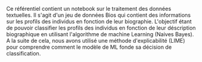 Ce référentiel contient un notebook sur le traitement des données textuelles.
Il s'agit d'un jeu de données Bios qui contient des informations sur les profils des individus en fonction de leur biographie.
L'objectif étant de pouvoir classifier les profils des individus en fonction de leur déscription biographique en utilisant l'algorithme de machine Learning (Naives Bayes).
A la suite de cela, nous avons utilisé une méthode d'explicabilité (LIME) pour comprendre comment le modèle de ML fonde sa décision de classification.
